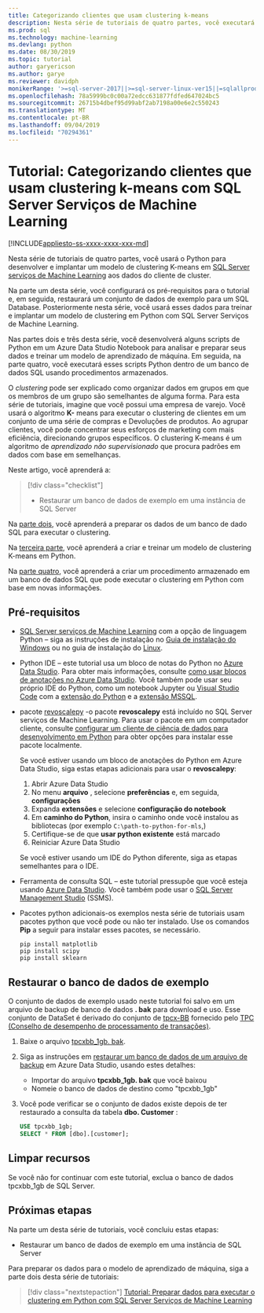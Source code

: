```yaml
---
title: Categorizando clientes que usam clustering k-means
description: Nesta série de tutoriais de quatro partes, você executará o clustering de clientes, usando o algoritmo K-means, em um banco de dados SQL usando Python com SQL Server Serviços de Machine Learning.
ms.prod: sql
ms.technology: machine-learning
ms.devlang: python
ms.date: 08/30/2019
ms.topic: tutorial
author: garyericson
ms.author: garye
ms.reviewer: davidph
monikerRange: '>=sql-server-2017||>=sql-server-linux-ver15||=sqlallproducts-allversions'
ms.openlocfilehash: 78a5999bc0c00a72edcc631877fdfed647024bc5
ms.sourcegitcommit: 26715b4dbef95d99abf2ab7198a00e6e2c550243
ms.translationtype: MT
ms.contentlocale: pt-BR
ms.lasthandoff: 09/04/2019
ms.locfileid: "70294361"
---
```

# <a name="tutorial-categorizing-customers-using-k-means-clustering-with-sql-server-machine-learning-services"></a>Tutorial: Categorizando clientes que usam clustering k-means com SQL Server Serviços de Machine Learning

[!INCLUDE[appliesto-ss-xxxx-xxxx-xxx-md](../../includes/appliesto-ss-xxxx-xxxx-xxx-md.md)]

Nesta série de tutoriais de quatro partes, você usará o Python para desenvolver e implantar um modelo de clustering K-means em [SQL Server serviços de Machine Learning](../what-is-sql-server-machine-learning.md) aos dados do cliente de cluster.

Na parte um desta série, você configurará os pré-requisitos para o tutorial e, em seguida, restaurará um conjunto de dados de exemplo para um SQL Database. Posteriormente nesta série, você usará esses dados para treinar e implantar um modelo de clustering em Python com SQL Server Serviços de Machine Learning.

Nas partes dois e três desta série, você desenvolverá alguns scripts de Python em um Azure Data Studio Notebook para analisar e preparar seus dados e treinar um modelo de aprendizado de máquina. Em seguida, na parte quatro, você executará esses scripts Python dentro de um banco de dados SQL usando procedimentos armazenados.

O *clustering* pode ser explicado como organizar dados em grupos em que os membros de um grupo são semelhantes de alguma forma. Para esta série de tutoriais, imagine que você possui uma empresa de varejo. Você usará o algoritmo **K-** means para executar o clustering de clientes em um conjunto de uma série de compras e Devoluções de produtos. Ao agrupar clientes, você pode concentrar seus esforços de marketing com mais eficiência, direcionando grupos específicos.
O clustering K-means é um algoritmo de *aprendizado não supervisionado* que procura padrões em dados com base em semelhanças.

Neste artigo, você aprenderá a:

> [!div class="checklist"]
> * Restaurar um banco de dados de exemplo em uma instância de SQL Server

Na [parte dois](python-clustering-model-prepare-data.md), você aprenderá a preparar os dados de um banco de dado SQL para executar o clustering.

Na [terceira parte](python-clustering-model-build.md), você aprenderá a criar e treinar um modelo de clustering K-means em Python.

Na [parte quatro](python-clustering-model-deploy.md), você aprenderá a criar um procedimento armazenado em um banco de dados SQL que pode executar o clustering em Python com base em novas informações.

## <a name="prerequisites"></a>Pré-requisitos

* [SQL Server serviços de Machine Learning](../what-is-sql-server-machine-learning.md) com a opção de linguagem Python – siga as instruções de instalação no [Guia de instalação do Windows](../install/sql-machine-learning-services-windows-install.md) ou no guia de instalação do [Linux](https://docs.microsoft.com/sql/linux/sql-server-linux-setup-machine-learning?toc=%2fsql%2fadvanced-analytics%2ftoc.json&view=sql-server-linux-ver15).

* Python IDE – este tutorial usa um bloco de notas do Python no [Azure Data Studio](../../azure-data-studio/what-is.md). Para obter mais informações, consulte [como usar blocos de anotações no Azure Data Studio](../../azure-data-studio/sql-notebooks.md). Você também pode usar seu próprio IDE do Python, como um notebook Jupyter ou [Visual Studio Code](https://code.visualstudio.com/docs) com a [extensão do Python](https://marketplace.visualstudio.com/items?itemName=ms-python.python) e a [extensão MSSQL](https://marketplace.visualstudio.com/items?itemName=ms-mssql.mssql).

* pacote [revoscalepy](https://docs.microsoft.com/machine-learning-server/python-reference/revoscalepy/revoscalepy-package) -o pacote **revoscalepy** está incluído no SQL Server serviços de Machine Learning. Para usar o pacote em um computador cliente, consulte [configurar um cliente de ciência de dados para desenvolvimento em Python](../python/setup-python-client-tools-sql.md) para obter opções para instalar esse pacote localmente.

  Se você estiver usando um bloco de anotações do Python em Azure Data Studio, siga estas etapas adicionais para usar o **revoscalepy**:

  1. Abrir Azure Data Studio
  1. No menu **arquivo** , selecione **preferências** e, em seguida, **configurações**
  1. Expanda **extensões** e selecione **configuração do notebook**
  1. Em **caminho do Python**, insira o caminho onde você instalou as bibliotecas (por exemplo `C:\path-to-python-for-mls`,)
  1. Certifique-se de que **usar python existente** está marcado
  1. Reiniciar Azure Data Studio

  Se você estiver usando um IDE do Python diferente, siga as etapas semelhantes para o IDE.

* Ferramenta de consulta SQL – este tutorial pressupõe que você esteja usando [Azure Data Studio](../../azure-data-studio/what-is.md). Você também pode usar o [SQL Server Management Studio](../../ssms/sql-server-management-studio-ssms.md) (SSMS).

* Pacotes python adicionais-os exemplos nesta série de tutoriais usam pacotes python que você pode ou não ter instalado. Use os comandos **Pip** a seguir para instalar esses pacotes, se necessário.

  ```console
  pip install matplotlib
  pip install scipy
  pip install sklearn
  ```

## <a name="restore-the-sample-database"></a>Restaurar o banco de dados de exemplo

O conjunto de dados de exemplo usado neste tutorial foi salvo em um arquivo de backup de banco de dados **. bak** para download e uso. Esse conjunto de DataSet é derivado do conjunto de [tpcx-BB](http://www.tpc.org/tpcx-bb/default.asp) fornecido pelo [TPC (Conselho de desempenho de processamento de transações)](http://www.tpc.org/default.asp).

1. Baixe o arquivo [tpcxbb_1gb. bak](https://sqlchoice.blob.core.windows.net/sqlchoice/static/tpcxbb_1gb.bak).

1. Siga as instruções em [restaurar um banco de dados de um arquivo de backup](../../azure-data-studio/tutorial-backup-restore-sql-server.md#restore-a-database-from-a-backup-file) em Azure Data Studio, usando estes detalhes:

   * Importar do arquivo **tpcxbb_1gb. bak** que você baixou
   * Nomeie o banco de dados de destino como "tpcxbb_1gb"

1. Você pode verificar se o conjunto de dados existe depois de ter restaurado a consulta da tabela **dbo. Customer** :

    ```sql
    USE tpcxbb_1gb;
    SELECT * FROM [dbo].[customer];
    ```

## <a name="clean-up-resources"></a>Limpar recursos

Se você não for continuar com este tutorial, exclua o banco de dados tpcxbb_1gb de SQL Server.

## <a name="next-steps"></a>Próximas etapas

Na parte um desta série de tutoriais, você concluiu estas etapas:

* Restaurar um banco de dados de exemplo em uma instância de SQL Server

Para preparar os dados para o modelo de aprendizado de máquina, siga a parte dois desta série de tutoriais:

> [!div class="nextstepaction"]
> [Tutorial: Preparar dados para executar o clustering em Python com SQL Server Serviços de Machine Learning](python-clustering-model-prepare-data.md)
